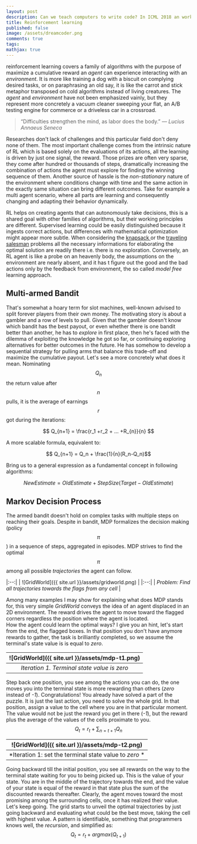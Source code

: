 ```yaml
---
layout: post
description: Can we teach computers to write code? In ICML 2018 an workshop was dedicated on how machine intelligence and reasoning could be capable of creating software applications. Here a short summary of it and what I found interesting in the subject.
title: Reinforcement learning
published: false
image: /assets/dreamcoder.png
comments: true
tags:
mathjax: true
---
```


reinforcement learning covers a family of algorithms with the purpose of maximize a cumulative reward an _agent_ can experience interacting with an _environment_.
It is more like training a dog with a biscuit on complying desired tasks, or on paraphrasing an old say, it is like the carrot and stick metaphor transposed on
cold algorithms instead of living creatures. The _agent_ and _environment_ have not been emphasized vainly, but they represent more concretely a vacuum cleaner
sweeping your flat, an A/B testing engine for commerce or a driveless car in a crossroad.

>“Difficulties strengthen the mind, as labor does the body.”
― _Lucius Annaeus Seneca_

Researches don't lack of challenges and this particular field don't deny none of them. The most important challenge comes from the intrinsic nature of RL which is based solely on the evaluations of its actions, all the learning is driven by just one signal, the reward. Those prizes are often very sparse, they come after hundred or thousands of steps, dramatically increasing the combination of actions the agent must explore for finding the winning sequence of them. Another source of hassle is the _non-stationary_ nature of the environment where conditions change with time and the same action in the exactly same situation can bring different outcomes. Take for example a multi agent scenario, where all parts are learning and consequently changing and adapting their behavior dynamically.

RL helps on creating agents that can autonomously take decisions, this is a shared goal with other families of algorithms, but their working principles are different. Supervised learning could be easily distinguished because it ingests correct actions, but differences with mathematical optimization might appear more subtle.
When considering the [knapsack ](https://en.wikipedia.org/wiki/Knapsack_problem) or the [traveling salesman](https://en.wikipedia.org/wiki/Travelling_salesman_problem) problems all the necessary informations for elaborating the optimal solution are readily there i.e. there is no exploration. Conversely, an RL agent is like a probe on an heavenly body, the assumptions on the environment are nearly absent, and it has t figure out the good and the bad actions only by the feedback from environment, the so called _model free_ learning approach.

## Multi-armed Bandit
That's somewhat a hoary term for slot machines, well-known advised to split forever players from their own money.
The motivating story is about a gambler and a row of levels to pull. Given that the gambler doesn't know which bandit has the best payout, or even whether there is one bandit better than another, he has to _explore_ in first place, then he's faced with the dilemma of exploiting the knowledge he got so far, or continuing exploring alternatives for better outcomes in the future. He has somehow to develop a sequential strategy for pulling arms that balance this trade-off and maximize the cumulative payout. Let's see a more concretely what does it mean. Nominating $$Q_n$$ the return value after $$n$$ pulls, it is the average of earnings $$r$$ got during the iterations:

$$ Q_{n+1} = \frac{r_1 +r_2 + ... +R_{n}}{n} $$

A more scalable formula, equivalent to:

$$ Q_{n+1} = Q_n + \frac{1}{n}(R_n-Q_n)$$

Bring us to a general expression as a fundamental concept in following algorithms:

$$NewEstimate = OldEstimate + StepSize(Target - OldEstimate) $$

## Markov Decision Process
The armed bandit doesn't hold on complex tasks with multiple steps on reaching their goals. Despite in bandit, MDP formalizes the decision making (policy $$π$$)
in a sequence of steps, aggregated in episodes. MDP strives to find the optimal $$π$$ among all possible _trajectories_ the agent can follow.

|:--:|
| ![GridWorld]({{ site.url }}/assets/gridworld.png) |
|:--:|
| *Problem: Find all trajectories towards the flags from any cell* |

Among many examples I may show for explaining what does MDP stands for, this very simple _GridWorld_ conveys the idea of an agent displaced in an 2D environment. The reward drives the agent to move toward the flagged corners regardless the position where the agent is located.  
How the agent could learn the optimal ways? I give you an hint, let's start from the end, the flagged boxes.
In that position you don't have anymore rewards to gather, the task is brilliantly completed, so we assume the terminal's state value is is equal to _zero_.

| ![GridWorld]({{ site.url }}/assets/mdp-t1.png) |
|:--:|
| *Iteration 1. Terminal state value is zero* |

Step back one position, you see among the actions you can do, the one moves you into the terminal state is more rewarding than others (_zero_ instead of _-1_).
Congratulations! You already have solved a part of the puzzle. It is just the last action, you need to solve the whole grid. In that position, assign a value to the cell where you are in that particular moment. The value would not be just the reward you get in there (_-1_), but the reward plus the average of the values of the cells proximate to you.
$$ Q_t = r_t + \sum_{n=t+1}{Q_n} $$

| ![GridWorld]({{ site.url }}/assets/mdp-t2.png) |
|:--:|
| *Iteration 1: set the terminal state value to _zero_ * |

Going backward till the initial position, you see all rewards on the way to the terminal state waiting for you to being picked up. This is the value of your state.
You are in the middle of the trajectory towards the end, and the value of your state is equal of the reward in that state plus the sum of the discounted rewards thereafter.
Clearly, the agent moves toward the most promising among the surrounding cells, once it has realized their value.  Let's keep going.
The grid starts to unveil the optimal trajectories by just going backward and evaluating what could be the best move, taking the cell with highest value.
A pattern is identifiable, something that programmers knows well, the _recursion_, and simplified as:
$$Q_t=r_t+argmax(Q_{t+1})  $$
